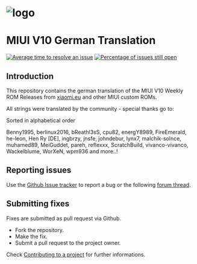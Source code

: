 # ![logo](https://i62.servimg.com/u/f62/18/23/59/53/miui-110.png)
# MIUI V10 German Translation

[![Average time to resolve an issue](http://isitmaintained.com/badge/resolution/berlinux2016/MIUI10.svg)](http://isitmaintained.com/project/berlinux2016/MIUI10 "Average time to resolve an issue")
[![Percentage of issues still open](http://isitmaintained.com/badge/open/berlinux2016/MIUI10.svg)](http://isitmaintained.com/project/berlinux2016/MIUI10 "Percentage of issues still open")

## Introduction

This repository contains the german translation of the MIUI V10 Weekly ROM Releases from [xiaomi.eu](http://xiaomi.eu/community/forums/103/) and other MIUI custom ROMs.

All strings were translated by the community - special thanks go to:

Sorted in alphabetical order

Benny1995, berlinux2016, bReathl3sS, cpu82, energY8989, FireEmerald, he-leon, Hen Ry [DE], ingbrzy, jnsfe, johndebur, lynx7, malchik-solnce, muhamed89, MeiGuddet, pareh, reflexxx, ScratchBuild, vivanco-vivanco, Wackelblume, WorXeN, wpm936 and more..!

## Reporting issues

Use the [Github Issue tracker](https://github.com/berlinux2016/MIUI10/issues) to report a bug or the following [forum thread](http://xiaomi.eu/community/threads/28411).


## Submitting fixes

Fixes are submitted as pull request via Github.

- Fork the repository.
- Make the fix.
- Submit a pull request to the project owner.

Check [Contributing to a project](https://guides.github.com/activities/forking) for further informations.
